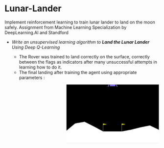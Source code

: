 # Lunar-Lander
Implement reinforcement learning to train lunar lander to land on the moon safely. Assignment from Machine Learning Specialization by DeepLearning.AI and Standford

* <i>Write an unsupervised learning algorithm to **Land the Lunar Lander** Using Deep Q-Learning</i>

    - The Rover was trained to land correctly on the surface, correctly between the flags as indicators after many unsuccessful attempts in learning how to do it.
    - The final landing after training the agent using appropriate parameters : 

<img align="Right" src="./images/lunar_lander.gif" width = 60% >